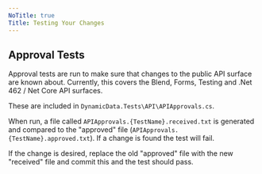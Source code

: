 ```yaml
---
NoTitle: true
Title: Testing Your Changes
---
```

## Approval Tests
Approval tests are run to make sure that changes to the public API surface are known about.
Currently, this covers the Blend, Forms, Testing and .Net 462 / Net Core API surfaces.

These are included in `DynamicData.Tests\API\APIApprovals.cs`.

When run, a file called `APIApprovals.{TestName}.received.txt` is generated and compared to the "approved" file 
(`APIApprovals.{TestName}.approved.txt`). If a change is found the test will fail.

If the change is desired, replace the old "approved" file with the new "received" file and commit this and the test should pass.
